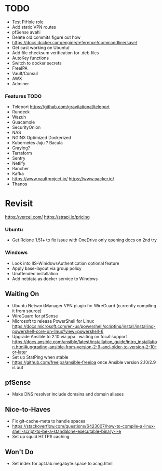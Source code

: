 # TODO

* Test PiHole role
* Add static VPN routes
* pfSense avahi
* Delete old commits figure out how
* https://docs.docker.com/engine/reference/commandline/save/
* Get cast working on Ubuntu/
* Add file checksum verification for .deb files
* AutoKey functions
* Switch to docker secrets
* FreeIPA
* Vault/Consul
* AWX
* Adminer

### Features TODO

* Teleport https://github.com/gravitational/teleport
* Rundeck
* Wazuh
* Guacamole
* SecurityOnion
* NAS
* NGINX Optimized Dockerized
* Kubernetes Juju
? Bacula
* Graylog?
* Terraform
* Sentry
* Netlify
* Rancher
* Kafka
* https://www.vaultproject.io/
https://www.packer.io/
* Thanos

# Revisit
https://vercel.com/
https://strapi.io/pricing

### Ubuntu

* Get Rclone 1.51+ to fix issue with OneDrive only opening docs on 2nd try

### Windows

* Look into IIS-WinidowsAuthentication optional feature
* Apply base-layout via group policy
* Unattended installation
* Add netdata as docker service to Windows

## Waiting On

* Ubuntu NetworkManager VPN plugin for WireGuard (currently compiling it from source)
* WireGuard for pfSense
* Microsoft to release PowerShell for Linux https://docs.microsoft.com/en-us/powershell/scripting/install/installing-powershell-core-on-linux?view=powershell-6
* Upgrade Ansible to 2.10 via ppa.. waiting on focal support https://docs.ansible.com/ansible/latest/installation_guide/intro_installation.html#upgrading-ansible-from-version-2-9-and-older-to-version-2-10-or-later
* Set up StatPing when stable
* https://github.com/freeipa/ansible-freeipa once Ansible version 2.10/2.9 is out

## pfSense

* Make DNS resolver include domains and domain aliases

## Nice-to-Haves

* Fix git-cache-meta to handle spaces
* https://stackoverflow.com/questions/6423007/how-to-compile-a-linux-shell-script-to-be-a-standalone-executable-binary-i-e
* Set up squid HTTPS caching

## Won't Do

* Set index for apt.lab.megabyte.space to acng.html